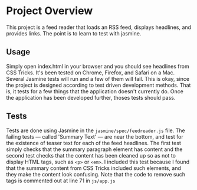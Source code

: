 # Project Overview

This project is a feed reader that loads an RSS feed, displays headlines, and provides links. The point is to learn to test with jasmine.

## Usage

Simply open index.html in your browser and you should see headlines from CSS Tricks. It's been tested on Chrome, Firefox, and Safari on a Mac. Several Jasmine tests will run and a few of them will fail. This is okay, since the project is designed according to test driven development methods. That is, it tests for a few things that the application doesn't currently do. Once the application has been developed further, thoses tests should pass.

## Tests

Tests are done using Jasmine in the `jasmine/spec/feedreader.js` file. The failing tests — called 'Summary Text' — are near the bottom, and test for the existence of teaser text for each of the feed headlines. The first test simply checks that the summary paragraph element has content and the second test checks that the content has been cleaned up so as not to display HTML tags, such as `<p>` or `<em>`. I included this test because I found that the summary content from CSS Tricks included such elements, and they make the content look confusing. Note that the code to remove such tags is commented out at line 71 in `js/app.js`
